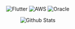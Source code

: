 <div align="center">
  <p>
    <img alt="Flutter" src="https://img.shields.io/badge/Flutter-%2302569B?style=for-the-badge&logo=flutter&logoColor=white&style=flat" />
    <img alt="AWS" src="https://img.shields.io/badge/AWS-%23FF9900?logo=amazon-aws&logoColor=white&style=flat" />
    <img alt="Oracle" src="https://img.shields.io/badge/Oracle-F80000?logo=oracle&logoColor=white&style=flat" />
  </p>
  
  ![Github Stats](https://github-readme-stats.vercel.app/api?username=nbthales&rank_icon=github&show_icons=true&count_private=true&include_all_commits=true)
</div>
